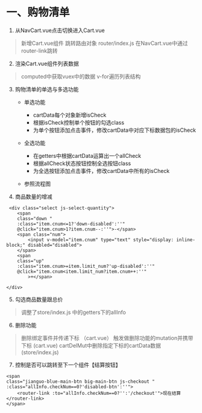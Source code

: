 # 一、购物清单

1. 从NavCart.vue点击切换进入Cart.vue
> 新增Cart.vue组件
> 跳转路由对象 router/index.js
> 在NavCart.vue中通过router-link跳转

2. 渲染Cart.vue组件列表数据
> computed中获取vuex中的数据
> v-for遍历列表结构

3. 购物清单的单选与多选功能
    + 单选功能
      - cartData每个对象新增isCheck
      - 根据isCheck控制单个按钮的勾选class
      - 为单个按钮添加点击事件，修改cartData中对应下标数据包的isCheck

    + 全选功能
      - 在getters中根据cartData运算出一个allCheck
      - 根据allCheck状态按钮控制全选按钮class
      - 为全选按钮添加点击事件，修改cartData中所有的isCheck

    + 参照流程图

4. 商品数量的增减
```
 <div class="select js-select-quantity">
    <span 
    class="down " 
    :class="item.cnum<=1?'down-disabled':''"
    @click="item.cnum>1?item.cnum--:''">-</span>
    <span class="num">
        <input v-model="item.cnum" type="text" style="display: inline-block;" disabled="disabled">
    </span>
    <span 
    class="up"
    :class="item.cnum>=item.limit_num?'up-disabled':''"
    @click="item.cnum<item.limit_num?item.cnum++:''"
        >+</span>
    
</div>
```

5. 勾选商品数量跟总价
> 调整了store/index.js 中的getters下的allInfo

6. 删除功能
> 删除绑定事件并传递下标 （cart.vue）
> 触发做删除功能的mutation并携带下标 (cart.vue)
> cartDelMut中删除指定下标的cartData数据 (store/index.js)

7. 控制是否可以跳转至下一个组件【结算按钮】
```
<span 
class="jianguo-blue-main-btn big-main-btn js-checkout " 
:class="allInfo.checkNum==0?'disabled-btn':''">
    <router-link :to="allInfo.checkNum==0?'':'/checkout'">现在结算</router-link>
</span>
```